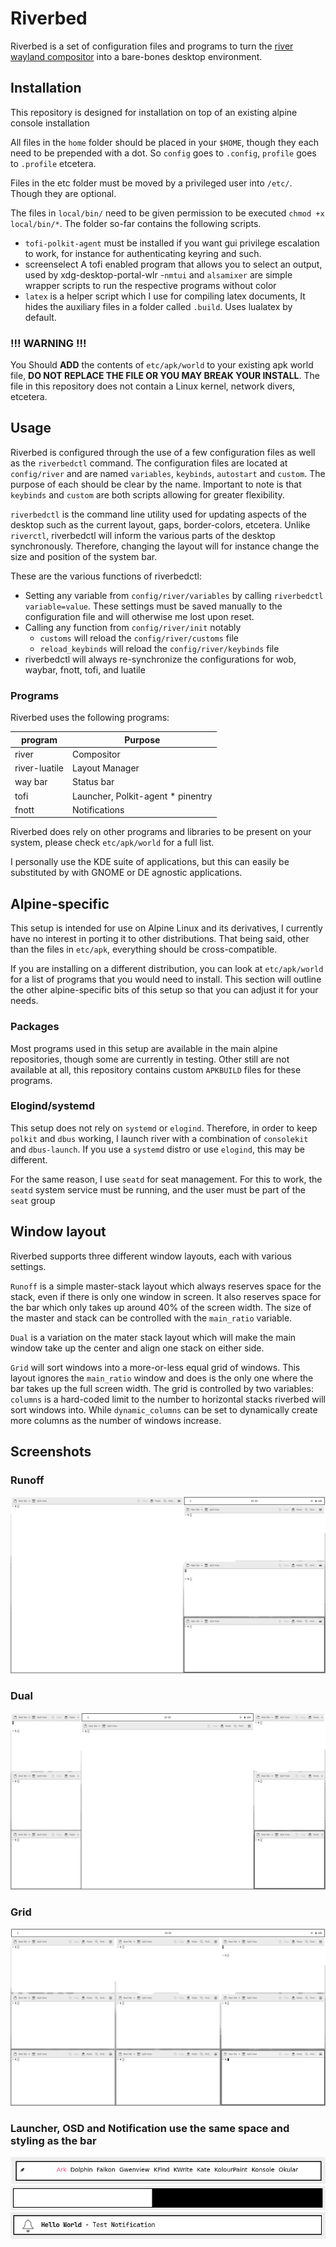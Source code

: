 # Riverbed

Riverbed is a set of configuration files and programs to turn the [river
wayland compositor](https://codeberg.org/river/) into a bare-bones desktop
environment.

## Installation

This repository is designed for installation on top of an existing alpine
console installation

All files in the `home` folder should be placed in your `$HOME`, though they
each need to be prepended with a dot. So `config` goes to `.config`, `profile`
goes to `.profile` etcetera.

Files in the etc folder must be moved by a privileged user into `/etc/`. Though
they are optional.

The files in `local/bin/` need to be given permission to be executed `chmod +x
local/bin/*`. The folder so-far contains the following scripts.

- `tofi-polkit-agent` must be installed if you want gui privilege escalation to
  work, for instance for authenticating keyring and such.
- screenselect A tofi enabled program that allows you to select an output, used
  by xdg-desktop-portal-wlr
-`nmtui` and `alsamixer` are simple wrapper scripts to run the respective
  programs without color
- `latex` is a helper script which I use for compiling latex documents, It
  hides the auxiliary files in a folder called `.build`. Uses lualatex by
  default. 

### !!! WARNING !!!

You Should **ADD** the contents of `etc/apk/world` to your
existing apk world file, **DO NOT REPLACE THE FILE OR YOU MAY BREAK YOUR
INSTALL**.  The file in this repository does not contain a Linux kernel, network
divers, etcetera.


## Usage

Riverbed is configured through the use of a few configuration files as well as
the `riverbedctl` command. The configuration files are located at `config/river`
and are named `variables`, `keybinds`, `autostart` and `custom`. The purpose of
each should be clear by the name. Important to note is that `keybinds` and
`custom` are both scripts allowing for greater flexibility.

`riverbedctl` is the command line utility used for updating aspects of the
desktop such as the current layout, gaps, border-colors, etcetera. Unlike
`riverctl`, riverbedctl will inform the various parts of the desktop
synchronously. Therefore, changing the layout will for instance change the size
and position of the system bar.

These are the various functions of riverbedctl:

- Setting any variable from `config/river/variables` by calling `riverbedctl
  variable=value`. These settings must be saved manually to the configuration
  file and will otherwise me lost upon reset.
- Calling any function from `config/river/init` notably
	+ `customs` will reload the `config/river/customs` file
	+ `reload_keybinds` will reload the `config/river/keybinds` file
- riverbedctl will always re-synchronize the configurations for wob, waybar,
  fnott, tofi, and luatile


### Programs

Riverbed uses the following programs:

| program | Purpose |
|----------------|--------------------------|
| river | Compositor |
| river-luatile | Layout Manager |
| way bar | Status bar |
| tofi | Launcher, Polkit-agent * pinentry |
| fnott | Notifications |

Riverbed does rely on other programs and libraries to be present on your system,
please check `etc/apk/world` for a full list.

I personally use the KDE suite of applications, but this can easily be
substituted by with GNOME or DE agnostic applications.

## Alpine-specific

This setup is intended for use on Alpine Linux and its derivatives, I currently
have no interest in porting it to other distributions. That being said, other
than the files in `etc/apk`, everything should be cross-compatible.

If you are installing on a different distribution, you can look at
`etc/apk/world` for a list of programs that you would need to install. This
section will outline the other alpine-specific bits of this setup so that you
can adjust it for your needs.

### Packages

Most programs used in this setup are available in the main alpine repositories,
though some are currently in testing. Other still are not available at all, this
repository contains custom `APKBUILD` files for these programs.

### Elogind/systemd

This setup does not rely on `systemd` or `elogind`. Therefore, in order to keep
`polkit` and `dbus` working, I launch river with a combination of `consolekit`
and `dbus-launch`. If you use a `systemd` distro or use `elogind`, this may be
different.

For the same reason, I use `seatd` for seat management. For this to work, the
`seatd` system service must be running, and the user must be part of the `seat`
group

## Window layout

Riverbed supports three different window layouts, each with various settings.

`Runoff` is a simple master-stack layout which always reserves space for the
stack, even if there is only one window in screen. It also reserves space for
the bar which only takes up around 40% of the screen width.  The size of the
master and stack can be controlled with the `main_ratio` variable.

`Dual` is a variation on the mater stack layout which will make the main window
take up the center and align one stack on either side.

`Grid` will sort windows into a more-or-less equal grid of windows. This layout
ignores the `main_ratio` window and does is the only one where the bar takes up
the full screen width. The grid is controlled by two variables: `columns` is a
hard-coded limit to the number to horizontal stacks riverbed will sort windows
into. While `dynamic_columns` can be set to dynamically create more columns as
the number of windows increase.

## Screenshots

### Runoff
![runoff](pictures/runoff.png)

### Dual
![dual](pictures/dual.png)

### Grid
![grid](pictures/grid.png)

### Launcher, OSD and Notification use the same space and styling as the bar
![launcher](pictures/launcher.png)
![osd](pictures/osd.png)
![notification](pictures/notification.png)
